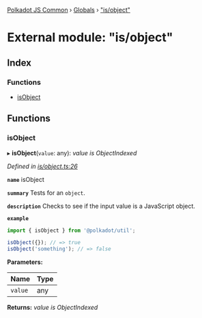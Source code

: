 [Polkadot JS Common](../README.md) › [Globals](../globals.md) › ["is/object"](_is_object_.md)

# External module: "is/object"

## Index

### Functions

* [isObject](_is_object_.md#isobject)

## Functions

###  isObject

▸ **isObject**(`value`: any): *value is ObjectIndexed*

*Defined in [is/object.ts:26](https://github.com/polkadot-js/common/blob/fc9a5ac2/packages/util/src/is/object.ts#L26)*

**`name`** isObject

**`summary`** Tests for an `object`.

**`description`** 
Checks to see if the input value is a JavaScript object.

**`example`** 
<BR>

```javascript
import { isObject } from '@polkadot/util';

isObject({}); // => true
isObject('something'); // => false
```

**Parameters:**

Name | Type |
------ | ------ |
`value` | any |

**Returns:** *value is ObjectIndexed*
